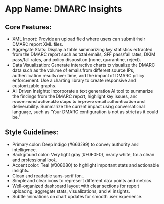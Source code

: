 # **App Name**: DMARC Insights

## Core Features:

- XML Import: Provide an upload field where users can submit their DMARC report XML files.
- Aggregate Stats: Display a table summarizing key statistics extracted from the DMARC report such as total emails, SPF pass/fail rates, DKIM pass/fail rates, and policy disposition (none, quarantine, reject).
- Data Visualization: Generate interactive charts to visualize the DMARC data such as the volume of emails from different source IPs, authentication results over time, and the impact of DMARC policy enforcement. Use a charting library to create responsive and customizable graphs.
- AI-Driven Insights: Incorporate a text generation AI tool to summarize the findings from the DMARC report, highlight key issues, and recommend actionable steps to improve email authentication and deliverability. Summarize the current impact using conversational language, such as 'Your DMARC configuration is not as strict as it could be.'

## Style Guidelines:

- Primary color: Deep Indigo (#663399) to convey authority and intelligence.
- Background color: Very light gray (#F0F0F0), nearly white, for a clean and professional look.
- Accent color: Teal (#008080) to highlight important stats and actionable insights.
- Clean and readable sans-serif font.
- Simple and clear icons to represent different data points and metrics.
- Well-organized dashboard layout with clear sections for report uploading, aggregate stats, visualizations, and AI insights.
- Subtle animations on chart updates for smooth user experience.